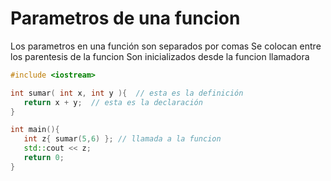 Parametros de una funcion
===
Los parametros en una función son separados por comas
Se colocan entre los parentesis de la funcion
Son inicializados desde la funcion llamadora

```c++
#include <iostream>

int sumar( int x, int y ){  // esta es la definición
   return x + y;  // esta es la declaración
}

int main(){
   int z{ sumar(5,6) }; // llamada a la funcion
   std::cout << z;
   return 0;
}
```

